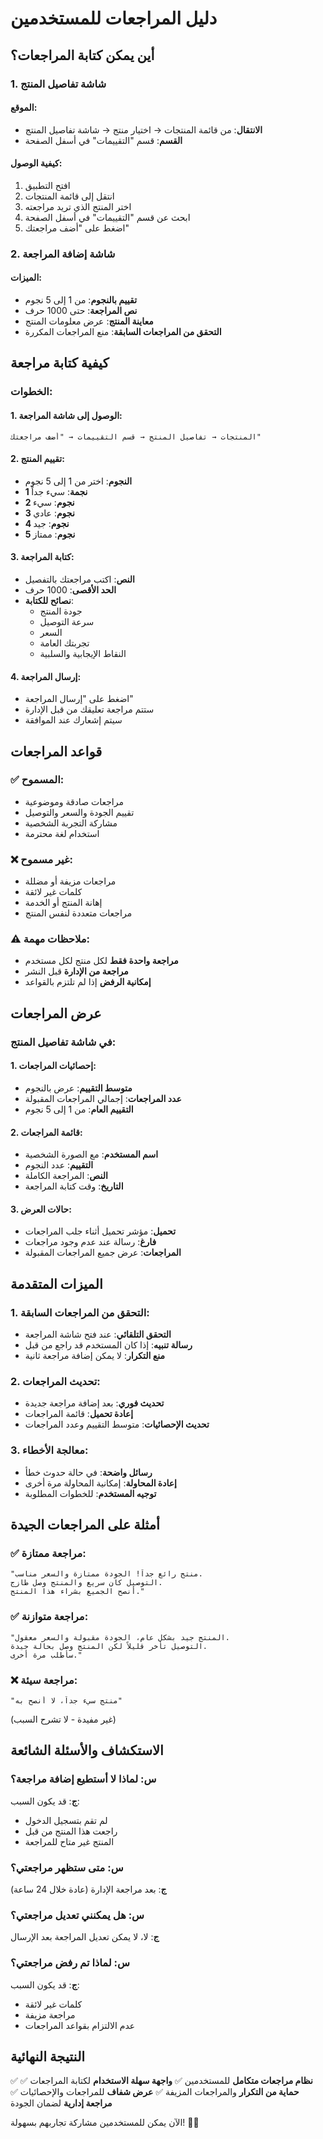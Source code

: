 # دليل المراجعات للمستخدمين

## أين يمكن كتابة المراجعات؟

### 1. شاشة تفاصيل المنتج

#### الموقع:
- **الانتقال**: من قائمة المنتجات → اختيار منتج → شاشة تفاصيل المنتج
- **القسم**: قسم "التقييمات" في أسفل الصفحة

#### كيفية الوصول:
1. افتح التطبيق
2. انتقل إلى قائمة المنتجات
3. اختر المنتج الذي تريد مراجعته
4. ابحث عن قسم "التقييمات" في أسفل الصفحة
5. اضغط على "أضف مراجعتك"

### 2. شاشة إضافة المراجعة

#### الميزات:
- **تقييم بالنجوم**: من 1 إلى 5 نجوم
- **نص المراجعة**: حتى 1000 حرف
- **معاينة المنتج**: عرض معلومات المنتج
- **التحقق من المراجعات السابقة**: منع المراجعات المكررة

## كيفية كتابة مراجعة

### الخطوات:

#### 1. الوصول إلى شاشة المراجعة:
```
المنتجات → تفاصيل المنتج → قسم التقييمات → "أضف مراجعتك"
```

#### 2. تقييم المنتج:
- **النجوم**: اختر من 1 إلى 5 نجوم
- **1 نجمة**: سيء جداً
- **2 نجوم**: سيء
- **3 نجوم**: عادي
- **4 نجوم**: جيد
- **5 نجوم**: ممتاز

#### 3. كتابة المراجعة:
- **النص**: اكتب مراجعتك بالتفصيل
- **الحد الأقصى**: 1000 حرف
- **نصائح للكتابة**:
  - جودة المنتج
  - سرعة التوصيل
  - السعر
  - تجربتك العامة
  - النقاط الإيجابية والسلبية

#### 4. إرسال المراجعة:
- اضغط على "إرسال المراجعة"
- ستتم مراجعة تعليقك من قبل الإدارة
- سيتم إشعارك عند الموافقة

## قواعد المراجعات

### ✅ المسموح:
- مراجعات صادقة وموضوعية
- تقييم الجودة والسعر والتوصيل
- مشاركة التجربة الشخصية
- استخدام لغة محترمة

### ❌ غير مسموح:
- مراجعات مزيفة أو مضللة
- كلمات غير لائقة
- إهانة المنتج أو الخدمة
- مراجعات متعددة لنفس المنتج

### ⚠️ ملاحظات مهمة:
- **مراجعة واحدة فقط** لكل منتج لكل مستخدم
- **مراجعة من الإدارة** قبل النشر
- **إمكانية الرفض** إذا لم تلتزم بالقواعد

## عرض المراجعات

### في شاشة تفاصيل المنتج:

#### 1. إحصائيات المراجعات:
- **متوسط التقييم**: عرض بالنجوم
- **عدد المراجعات**: إجمالي المراجعات المقبولة
- **التقييم العام**: من 1 إلى 5 نجوم

#### 2. قائمة المراجعات:
- **اسم المستخدم**: مع الصورة الشخصية
- **التقييم**: عدد النجوم
- **النص**: المراجعة الكاملة
- **التاريخ**: وقت كتابة المراجعة

#### 3. حالات العرض:
- **تحميل**: مؤشر تحميل أثناء جلب المراجعات
- **فارغ**: رسالة عند عدم وجود مراجعات
- **المراجعات**: عرض جميع المراجعات المقبولة

## الميزات المتقدمة

### 1. التحقق من المراجعات السابقة:
- **التحقق التلقائي**: عند فتح شاشة المراجعة
- **رسالة تنبيه**: إذا كان المستخدم قد راجع من قبل
- **منع التكرار**: لا يمكن إضافة مراجعة ثانية

### 2. تحديث المراجعات:
- **تحديث فوري**: بعد إضافة مراجعة جديدة
- **إعادة تحميل**: قائمة المراجعات
- **تحديث الإحصائيات**: متوسط التقييم وعدد المراجعات

### 3. معالجة الأخطاء:
- **رسائل واضحة**: في حالة حدوث خطأ
- **إعادة المحاولة**: إمكانية المحاولة مرة أخرى
- **توجيه المستخدم**: للخطوات المطلوبة

## أمثلة على المراجعات الجيدة

### ✅ مراجعة ممتازة:
```
"منتج رائع جداً! الجودة ممتازة والسعر مناسب. 
التوصيل كان سريع والمنتج وصل طازج. 
أنصح الجميع بشراء هذا المنتج."
```

### ✅ مراجعة متوازنة:
```
"المنتج جيد بشكل عام، الجودة مقبولة والسعر معقول. 
التوصيل تأخر قليلاً لكن المنتج وصل بحالة جيدة. 
سأطلب مرة أخرى."
```

### ❌ مراجعة سيئة:
```
"منتج سيء جداً، لا أنصح به"
```
(غير مفيدة - لا تشرح السبب)

## الاستكشاف والأسئلة الشائعة

### س: لماذا لا أستطيع إضافة مراجعة؟
**ج**: قد يكون السبب:
- لم تقم بتسجيل الدخول
- راجعت هذا المنتج من قبل
- المنتج غير متاح للمراجعة

### س: متى ستظهر مراجعتي؟
**ج**: بعد مراجعة الإدارة (عادة خلال 24 ساعة)

### س: هل يمكنني تعديل مراجعتي؟
**ج**: لا، لا يمكن تعديل المراجعة بعد الإرسال

### س: لماذا تم رفض مراجعتي؟
**ج**: قد يكون السبب:
- كلمات غير لائقة
- مراجعة مزيفة
- عدم الالتزام بقواعد المراجعات

## النتيجة النهائية

✅ **نظام مراجعات متكامل** للمستخدمين
✅ **واجهة سهلة الاستخدام** لكتابة المراجعات
✅ **حماية من التكرار** والمراجعات المزيفة
✅ **عرض شفاف** للمراجعات والإحصائيات
✅ **مراجعة إدارية** لضمان الجودة

الآن يمكن للمستخدمين مشاركة تجاربهم بسهولة! 🎯✨ 